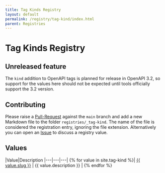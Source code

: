 ```yaml
---
title: Tag Kinds Registry
layout: default
permalink: /registry/tag-kind/index.html
parent: Registries
---
```


# Tag Kinds Registry

## Unreleased feature

The `kind` addition to OpenAPI tags is planned for release in OpenAPI 3.2, so support for the values here should not be expected until tools officially support the 3.2 version.

## Contributing

Please raise a [Pull-Request](https://github.com/OAI/spec.openapis.org/pulls) against the `main` branch and add a new Markdown file to the folder `registries/_tag-kind`. The name of the file is considered the registration entry, ignoring the file extension. Alternatively you can open an [Issue](https://github.com/OAI/OpenAPI-Specification/issues) to discuss a registry value.

## Values

|Value|Description
|---|---|---|
{% for value in site.tag-kind %}| <a href="./{{ value.slug }}.html">{{ value.slug }}</a> | {{ value.description }} |
{% endfor %}

